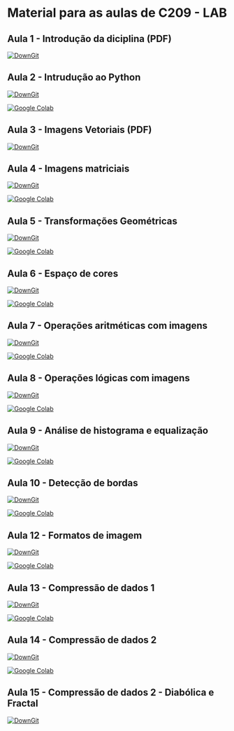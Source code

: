 # Material para as aulas de C209 - LAB

## Aula 1 - Introdução da diciplina (PDF)

[![DownGit](https://badgen.net/badge/Download/from%20Github/purple?icon=github)](https://downgit.github.io/#/home?url=https://github.com/avnerjose/INATEL-C209/tree/main/Aulas/aula-01-apresentacao.pdf)

## Aula 2 - Intrudução ao Python

[![DownGit](https://badgen.net/badge/Download/from%20Github/purple?icon=github)](https://downgit.github.io/#/home?url=https://github.com/avnerjose/INATEL-C209/tree/main/Aulas/aula-02-introducao-ao-Python)

[![Google Colab](https://badgen.net/badge/Launch/on%20Google%20Colab/blue?icon=terminal)](https://colab.research.google.com/github/avnerjose/INATEL-C209/blob/main/Aulas/aula-02-introducao-ao-Python/Aula%2002.ipynb)

## Aula 3 - Imagens Vetoriais (PDF)

[![DownGit](https://badgen.net/badge/Download/from%20Github/purple?icon=github)](https://downgit.github.io/#/home?url=https://github.com/avnerjose/INATEL-C209/tree/main/Aulas/aula-03-imagens-vetoriais)

## Aula 4 - Imagens matriciais

[![DownGit](https://badgen.net/badge/Download/from%20Github/purple?icon=github)](https://downgit.github.io/#/home?url=https://github.com/avnerjose/INATEL-C209/tree/main/Aulas/aula-04-imagens-matriciais)

[![Google Colab](https://badgen.net/badge/Launch/on%20Google%20Colab/blue?icon=terminal)](https://colab.research.google.com/github/avnerjose/INATEL-C209/blob/main/Aulas/aula-04-imagens-matriciais/Aula%204%20.ipynb)

## Aula 5 - Transformações Geométricas

[![DownGit](https://badgen.net/badge/Download/from%20Github/purple?icon=github)](https://downgit.github.io/#/home?url=https://github.com/avnerjose/INATEL-C209/tree/main/Aulas/aula-05-transformacoes-geometricas)

[![Google Colab](https://badgen.net/badge/Launch/on%20Google%20Colab/blue?icon=terminal)](https://colab.research.google.com/github/avnerjose/INATEL-C209/blob/main/Aulas/aula-05-transformacoes-geometricas/Aula%205.ipynb)

## Aula 6 - Espaço de cores

[![DownGit](https://badgen.net/badge/Download/from%20Github/purple?icon=github)](https://downgit.github.io/#/home?url=https://github.com/avnerjose/INATEL-C209/tree/main/Aulas/aula-06-espaco-de-cores)

[![Google Colab](https://badgen.net/badge/Launch/on%20Google%20Colab/blue?icon=terminal)](https://colab.research.google.com/github/avnerjose/INATEL-C209/blob/main/Aulas/aula-06-espaco-de-cores/Aula%206.ipynb)

## Aula 7 - Operações aritméticas com imagens

[![DownGit](https://badgen.net/badge/Download/from%20Github/purple?icon=github)](https://downgit.github.io/#/home?url=https://github.com/avnerjose/INATEL-C209/tree/main/Aulas/aula-07-operacoes-aritmeticas)

[![Google Colab](https://badgen.net/badge/Launch/on%20Google%20Colab/blue?icon=terminal)](https://colab.research.google.com/github/avnerjose/INATEL-C209/blob/main/Aulas/aula-07-operacoes-aritmeticas/Aula%207.ipynb)

## Aula 8 - Operações lógicas com imagens

[![DownGit](https://badgen.net/badge/Download/from%20Github/purple?icon=github)](https://downgit.github.io/#/home?url=https://github.com/avnerjose/INATEL-C209/tree/main/Aulas/aula-08-operacoes-logicas)

[![Google Colab](https://badgen.net/badge/Launch/on%20Google%20Colab/blue?icon=terminal)](https://colab.research.google.com/github/avnerjose/INATEL-C209/blob/main/Aulas/aula-08-operacoes-logicas/Aula%208.ipynb)

## Aula 9 - Análise de histograma e equalização

[![DownGit](https://badgen.net/badge/Download/from%20Github/purple?icon=github)](https://downgit.github.io/#/home?url=https://github.com/avnerjose/INATEL-C209/tree/main/Aulas/aula-09-analise-de-histograma-e-equalizacao)

[![Google Colab](https://badgen.net/badge/Launch/on%20Google%20Colab/blue?icon=terminal)](https://colab.research.google.com/github/avnerjose/INATEL-C209/blob/main/Aulas/aula-09-analise-de-histograma-e-equalizacao/Aula%209.ipynb)

## Aula 10 - Detecção de bordas


[![DownGit](https://badgen.net/badge/Download/from%20Github/purple?icon=github)](https://downgit.github.io/#/home?url=https://github.com/avnerjose/INATEL-C209/tree/main/Aulas/aula-10-deteccao-de-bordas)

[![Google Colab](https://badgen.net/badge/Launch/on%20Google%20Colab/blue?icon=terminal)](https://colab.research.google.com/github/avnerjose/INATEL-C209/blob/main/Aulas/aula-10-deteccao-de-bordas/Aula%210.ipynb)

## Aula 12 - Formatos de imagem

[![DownGit](https://badgen.net/badge/Download/from%20Github/purple?icon=github)](https://downgit.github.io/#/home?url=https://github.com/avnerjose/INATEL-C209/tree/main/Aulas/aula-12-formatos-de-imagens)

[![Google Colab](https://badgen.net/badge/Launch/on%20Google%20Colab/blue?icon=terminal)](https://colab.research.google.com/github/avnerjose/INATEL-C209/blob/main/Aulas/aula-12-formatos-de-imagens/Aula%212.ipynb)

## Aula 13 - Compressão de dados 1

[![DownGit](https://badgen.net/badge/Download/from%20Github/purple?icon=github)](https://downgit.github.io/#/home?url=https://github.com/avnerjose/INATEL-C209/tree/main/Aulas/aula-13-compressao-de-dados-pt1)

[![Google Colab](https://badgen.net/badge/Launch/on%20Google%20Colab/blue?icon=terminal)](https://colab.research.google.com/github/avnerjose/INATEL-C209/blob/main/Aulas/aula-13-compressao-de-dados-pt1/Aula%213.ipynb)

## Aula 14 - Compressão de dados 2

[![DownGit](https://badgen.net/badge/Download/from%20Github/purple?icon=github)](https://downgit.github.io/#/home?url=https://github.com/avnerjose/INATEL-C209/tree/main/Aulas/aula-14-compressao-de-dados-pt2)

[![Google Colab](https://badgen.net/badge/Launch/on%20Google%20Colab/blue?icon=terminal)](https://colab.research.google.com/github/avnerjose/INATEL-C209/blob/main/Aulas/aula-14-compressao-de-dados-pt2/Aula%214.ipynb)

## Aula 15 - Compressão de dados 2 - Diabólica e Fractal

[![DownGit](https://badgen.net/badge/Download/from%20Github/purple?icon=github)](https://downgit.github.io/#/home?url=https://github.com/avnerjose/INATEL-C209/tree/main/Aulas/Fractal%20e%20Diabólica)





